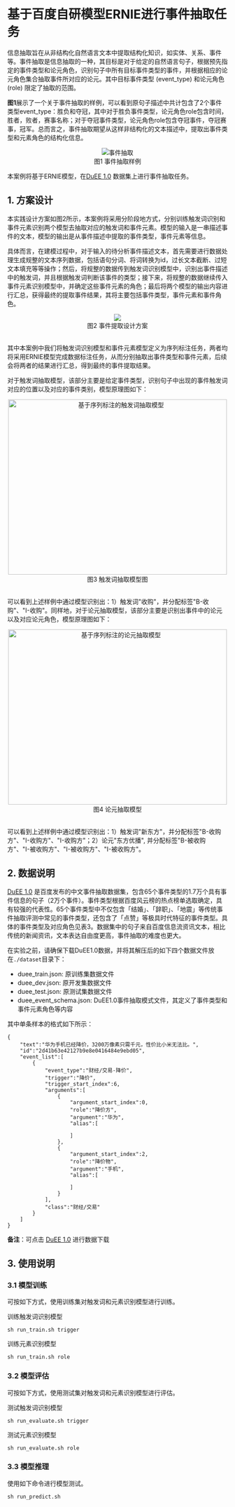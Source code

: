 # 基于百度自研模型ERNIE进行事件抽取任务


信息抽取旨在从非结构化自然语言文本中提取结构化知识，如实体、关系、事件等。事件抽取是信息抽取的一种，其目标是对于给定的自然语言句子，根据预先指定的事件类型和论元角色，识别句子中所有目标事件类型的事件，并根据相应的论元角色集合抽取事件所对应的论元。其中目标事件类型 (event_type) 和论元角色 (role) 限定了抽取的范围。

**图1**展示了一个关于事件抽取的样例，可以看到原句子描述中共计包含了2个事件类型event_type：胜负和夺冠，其中对于胜负事件类型，论元角色role包含时间，胜者，败者，赛事名称；对于夺冠事件类型，论元角色role包含夺冠事件，夺冠赛事，冠军。总而言之，事件抽取期望从这样非结构化的文本描述中，提取出事件类型和元素角色的结构化信息。

<div align="center">
<img src="https://ai-studio-static-online.cdn.bcebos.com/8df72cd00e684ee2b274696b20c64111a98e93d1dbe74ee8875e3c39cc8f4978" alt="事件抽取" align=center />
</div>
<center>图1 事件抽取样例</center>

本案例将基于ERNIE模型，在[DuEE 1.0](https://aistudio.baidu.com/aistudio/competition/detail/65) 数据集上进行事件抽取任务。

## 1. 方案设计
本实践设计方案如图2所示，本案例将采用分阶段地方式，分别训练触发词识别和事件元素识别两个模型去抽取对应的触发词和事件元素。模型的输入是一串描述事件的文本，模型的输出是从事件描述中提取的事件类型，事件元素等信息。

具体而言，在建模过程中，对于输入的待分析事件描述文本，首先需要进行数据处理生成规整的文本序列数据，包括语句分词、将词转换为id，过长文本截断、过短文本填充等等操作；然后，将规整的数据传到触发词识别模型中，识别出事件描述中的触发词，并且根据触发词判断该事件的类型；接下来，将规整的数据继续传入事件元素识别模型中，并确定这些事件元素的角色；最后将两个模型的输出内容进行汇总，获得最终的提取事件结果，其将主要包括事件类型，事件元素和事件角色。

<center><img src="https://ai-studio-static-online.cdn.bcebos.com/96d1d2a6c6a54d51a9f22b0c6d9680c92f33779f2c384e55a84aff1103ea88b6" /></center>
<center>图2 事件提取设计方案</center>
<br/>

其中本案例中我们将触发词识别模型和事件元素模型定义为序列标注任务，两者均将采用ERNIE模型完成数据标注任务，从而分别抽取出事件类型和事件元素，后续会将两者的结果进行汇总，得到最终的事件提取结果。

对于触发词抽取模型，该部分主要是给定事件类型，识别句子中出现的事件触发词对应的位置以及对应的事件类别，模型原理图如下：

<div align="center">
<img src="https://ai-studio-static-online.cdn.bcebos.com/435eb3cde281427eaefedf942dbdd425e8de5e2790884f5ebc16749fbda7b609" width="500" height="400" alt="基于序列标注的触发词抽取模型" align=center />
</div>
<center>图3 触发词抽取模型图</center>
<br/>

可以看到上述样例中通过模型识别出：1）触发词"收购"，并分配标签"B-收购"、"I-收购"。同样地，对于论元抽取模型，该部分主要是识别出事件中的论元以及对应论元角色，模型原理图如下：

<div align="center">
<img src="https://ai-studio-static-online.cdn.bcebos.com/6c47ba6465784fd0a715e86c2916b943fb48e709b4104d69ab9c39cb000929a7" width="500" height="400" alt="基于序列标注的论元抽取模型" align=center />
</div>
<center>图4 论元抽取模型</center>
<br/>

可以看到上述样例中通过模型识别出：1）触发词"新东方"，并分配标签"B-收购方"、"I-收购方"、"I-收购方"；2）论元"东方优播", 并分配标签"B-被收购方"、"I-被收购方"、"I-被收购方"、"I-被收购方"。


## 2. 数据说明
[DuEE 1.0](https://aistudio.baidu.com/aistudio/competition/detail/65) 是百度发布的中文事件抽取数据集，包含65个事件类型的1.7万个具有事件信息的句子（2万个事件）。事件类型根据百度风云榜的热点榜单选取确定，具有较强的代表性。65个事件类型中不仅包含「结婚」、「辞职」、「地震」等传统事件抽取评测中常见的事件类型，还包含了「点赞」等极具时代特征的事件类型。具体的事件类型及对应角色见表3。数据集中的句子来自百度信息流资讯文本，相比传统的新闻资讯，文本表达自由度更高，事件抽取的难度也更大。

在实验之前，请确保下载DuEE1.0数据，并将其解压后的如下四个数据文件放在`./dataset`目录下：
- duee_train.json: 原训练集数据文件
- duee_dev.json: 原开发集数据文件
- duee_test.json: 原测试集数据文件
- duee_event_schema.json: DuEE1.0事件抽取模式文件，其定义了事件类型和事件元素角色等内容

其中单条样本的格式如下所示：
```
{
    "text":"华为手机已经降价，3200万像素只需千元，性价比小米无法比。",
    "id":"2d41b63e42127b9e8e0416484e9ebd05",
    "event_list":[
        {
            "event_type":"财经/交易-降价",
            "trigger":"降价",
            "trigger_start_index":6,
            "arguments":[
                {
                    "argument_start_index":0,
                    "role":"降价方",
                    "argument":"华为",
                    "alias":[

                    ]
                },
                {
                    "argument_start_index":2,
                    "role":"降价物",
                    "argument":"手机",
                    "alias":[

                    ]
                }
            ],
            "class":"财经/交易"
        }
    ]
}
```
**备注**：可点击 [DuEE 1.0](https://aistudio.baidu.com/aistudio/competition/detail/65) 进行数据下载

## 3. 使用说明
### 3.1 模型训练
可按如下方式，使用训练集对触发词和元素识别模型进行训练。

训练触发词识别模型
```shell
sh run_train.sh trigger
```
训练元素识别模型
```shell
sh run_train.sh role
```

### 3.2 模型评估
可按如下方式，使用测试集对触发词和元素识别模型进行评估。

测试触发词识别模型
```shell
sh run_evaluate.sh trigger
```
测试元素识别模型
```shell
sh run_evaluate.sh role
```
### 3.3 模型推理
使用如下命令进行模型测试。
```shell
sh run_predict.sh
```
